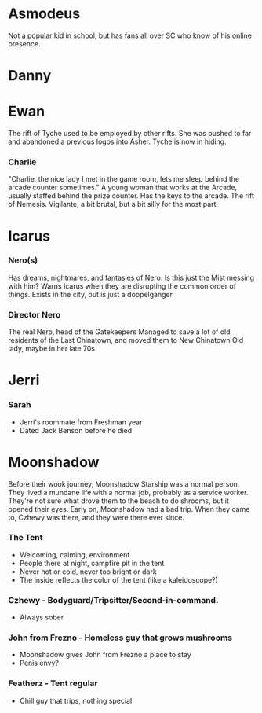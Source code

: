 # Asmodeus
Not a popular kid in school, but has fans all over SC who know of his online presence.
# Danny
# Ewan
The rift of Tyche used to be employed by other rifts.
She was pushed to far and abandoned a previous logos into Asher.
Tyche is now in hiding.
### Charlie
"Charlie, the nice lady I met in the game room, lets me sleep behind the arcade counter sometimes."
A young woman that works at the Arcade, usually staffed behind the prize counter. Has the keys to the arcade.
The rift of Nemesis.
Vigilante, a bit brutal, but a bit silly for the most part.
# Icarus
### Nero(s)
Has dreams, nightmares, and fantasies of Nero.
Is this just the Mist messing with him?
Warns Icarus when they are disrupting the common order of things.
Exists in the city, but is just a doppelganger
### Director Nero
The real Nero, head of the Gatekeepers
Managed to save a lot of old residents of the Last Chinatown, and moved them to New Chinatown
Old lady, maybe in her late 70s
# Jerri
### Sarah
- Jerri's roommate from Freshman year
- Dated Jack Benson before he died
# Moonshadow
Before their wook journey, Moonshadow Starship was a normal person. They lived a mundane life with a normal job, probably as a service worker. They're not sure what drove them to the beach to do shrooms, but it opened their eyes. Early on, Moonshadow had a bad trip. When they came to, Czhewy was there, and they were there ever since.
### The Tent
- Welcoming, calming, environment
- People there at night, campfire pit in the tent
- Never hot or cold, never too bright or dark
- The inside reflects the color of the tent (like a kaleidoscope?)
### Czhewy - Bodyguard/Tripsitter/Second-in-command.
- Always sober
### John from Frezno - Homeless guy that grows mushrooms
- Moonshadow gives John from Frezno a place to stay
- Penis envy?
### Featherz - Tent regular
- Chill guy that trips, nothing special
